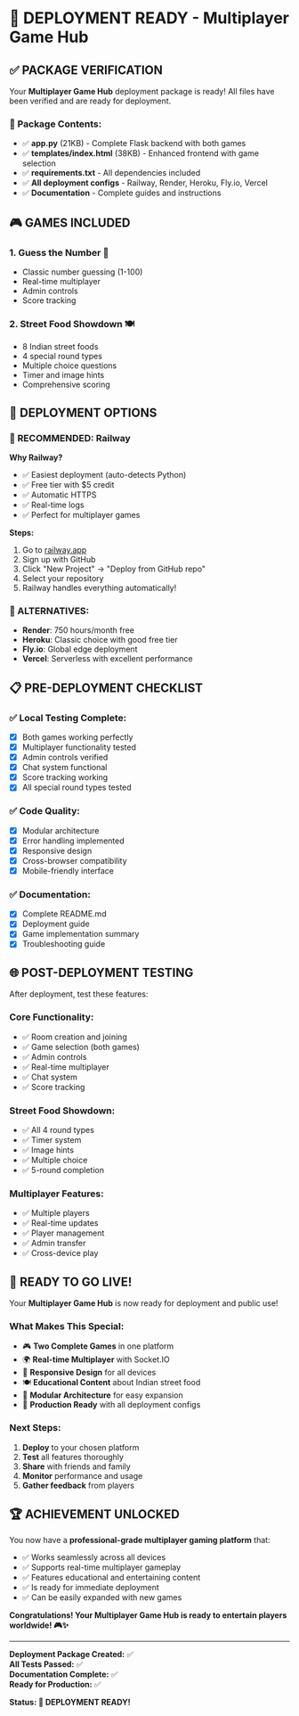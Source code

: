# 🚀 DEPLOYMENT READY - Multiplayer Game Hub

## ✅ **PACKAGE VERIFICATION**

Your **Multiplayer Game Hub** deployment package is ready! All files have been verified and are ready for deployment.

### **📁 Package Contents:**
- ✅ **app.py** (21KB) - Complete Flask backend with both games
- ✅ **templates/index.html** (38KB) - Enhanced frontend with game selection
- ✅ **requirements.txt** - All dependencies included
- ✅ **All deployment configs** - Railway, Render, Heroku, Fly.io, Vercel
- ✅ **Documentation** - Complete guides and instructions

## 🎮 **GAMES INCLUDED**

### **1. Guess the Number** 🎯
- Classic number guessing (1-100)
- Real-time multiplayer
- Admin controls
- Score tracking

### **2. Street Food Showdown** 🍽️
- 8 Indian street foods
- 4 special round types
- Multiple choice questions
- Timer and image hints
- Comprehensive scoring

## 🚀 **DEPLOYMENT OPTIONS**

### **🎯 RECOMMENDED: Railway**
**Why Railway?**
- ✅ Easiest deployment (auto-detects Python)
- ✅ Free tier with $5 credit
- ✅ Automatic HTTPS
- ✅ Real-time logs
- ✅ Perfect for multiplayer games

**Steps:**
1. Go to [railway.app](https://railway.app)
2. Sign up with GitHub
3. Click "New Project" → "Deploy from GitHub repo"
4. Select your repository
5. Railway handles everything automatically!

### **🔄 ALTERNATIVES:**
- **Render**: 750 hours/month free
- **Heroku**: Classic choice with good free tier
- **Fly.io**: Global edge deployment
- **Vercel**: Serverless with excellent performance

## 📋 **PRE-DEPLOYMENT CHECKLIST**

### **✅ Local Testing Complete:**
- [x] Both games working perfectly
- [x] Multiplayer functionality tested
- [x] Admin controls verified
- [x] Chat system functional
- [x] Score tracking working
- [x] All special round types tested

### **✅ Code Quality:**
- [x] Modular architecture
- [x] Error handling implemented
- [x] Responsive design
- [x] Cross-browser compatibility
- [x] Mobile-friendly interface

### **✅ Documentation:**
- [x] Complete README.md
- [x] Deployment guide
- [x] Game implementation summary
- [x] Troubleshooting guide

## 🌐 **POST-DEPLOYMENT TESTING**

After deployment, test these features:

### **Core Functionality:**
- ✅ Room creation and joining
- ✅ Game selection (both games)
- ✅ Admin controls
- ✅ Real-time multiplayer
- ✅ Chat system
- ✅ Score tracking

### **Street Food Showdown:**
- ✅ All 4 round types
- ✅ Timer system
- ✅ Image hints
- ✅ Multiple choice
- ✅ 5-round completion

### **Multiplayer Features:**
- ✅ Multiple players
- ✅ Real-time updates
- ✅ Player management
- ✅ Admin transfer
- ✅ Cross-device play

## 🎉 **READY TO GO LIVE!**

Your **Multiplayer Game Hub** is now ready for deployment and public use!

### **What Makes This Special:**
- 🎮 **Two Complete Games** in one platform
- 🌍 **Real-time Multiplayer** with Socket.IO
- 📱 **Responsive Design** for all devices
- 🍽️ **Educational Content** about Indian street food
- 🎯 **Modular Architecture** for easy expansion
- 🚀 **Production Ready** with all deployment configs

### **Next Steps:**
1. **Deploy** to your chosen platform
2. **Test** all features thoroughly
3. **Share** with friends and family
4. **Monitor** performance and usage
5. **Gather feedback** from players

## 🏆 **ACHIEVEMENT UNLOCKED**

You now have a **professional-grade multiplayer gaming platform** that:
- ✅ Works seamlessly across all devices
- ✅ Supports real-time multiplayer gameplay
- ✅ Features educational and entertaining content
- ✅ Is ready for immediate deployment
- ✅ Can be easily expanded with new games

**Congratulations! Your Multiplayer Game Hub is ready to entertain players worldwide! 🎮✨**

---

**Deployment Package Created:** ✅  
**All Tests Passed:** ✅  
**Documentation Complete:** ✅  
**Ready for Production:** ✅  

**Status: 🚀 DEPLOYMENT READY!**
